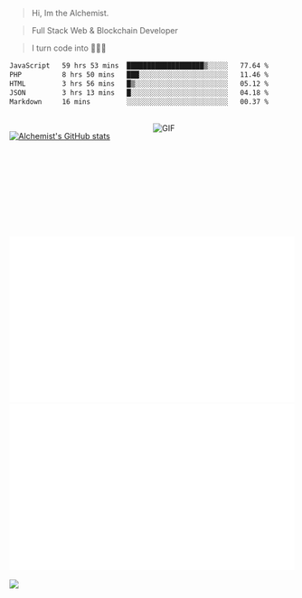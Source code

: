 > Hi, Im the Alchemist.

> Full Stack Web & Blockchain Developer

> I turn code into 💎💎💎

<!--START_SECTION:waka-->
```text
JavaScript   59 hrs 53 mins  ███████████████████▒░░░░░   77.64 % 
PHP          8 hrs 50 mins   ███░░░░░░░░░░░░░░░░░░░░░░   11.46 % 
HTML         3 hrs 56 mins   █▒░░░░░░░░░░░░░░░░░░░░░░░   05.12 % 
JSON         3 hrs 13 mins   █░░░░░░░░░░░░░░░░░░░░░░░░   04.18 % 
Markdown     16 mins         ░░░░░░░░░░░░░░░░░░░░░░░░░   00.37 % 
```
<!--END_SECTION:waka-->


<br />

<img align="right" alt="GIF" src="https://user-images.githubusercontent.com/5355808/139111924-210cc6fa-9fb1-4dac-929d-6324a5836a92.gif" width="250" height="200" />

[![Alchemist's GitHub stats](https://github-readme-stats.vercel.app/api?username=DrMaxis&show_icons=true&theme=outrun&count_private=true)](#)

![](https://raw.githubusercontent.com/DrMaxis/github-stats-transparent/output/generated/overview.svg)
![](https://raw.githubusercontent.com/DrMaxis/github-stats-transparent/output/generated/languages.svg)

 
<a href="https://count.getloli.com/"><img src="https://count.getloli.com/get/@:maxis-the-alchemist?theme=rule34"></a>
<!-- https://count.getloli.com/get/@alchemist?theme=rule34 -->
<br>



